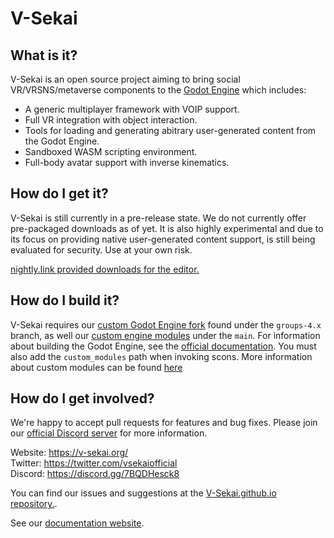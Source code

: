 # V-Sekai

## What is it?

V-Sekai is an open source project aiming to bring social VR/VRSNS/metaverse components to the [Godot Engine](https://godotengine.org) which includes:

- A generic multiplayer framework with VOIP support.
- Full VR integration with object interaction.
- Tools for loading and generating abitrary user-generated content from the Godot Engine.
- Sandboxed WASM scripting environment.
- Full-body avatar support with inverse kinematics.

## How do I get it?

V-Sekai is still currently in a pre-release state. We do not currently offer pre-packaged downloads as of yet.
It is also highly experimental and due to its focus on providing native user-generated content support, is still being
evaluated for security. Use at your own risk.

[nightly.link provided downloads for the editor.](https://nightly.link/V-Sekai/v-sekai-game/workflows/build-project/main)

## How do I build it?

V-Sekai requires our [custom Godot Engine fork](https://github.com/v-sekai/godot) found under the `groups-4.x` branch, as well 
our [custom engine modules](https://github.com/V-Sekai/godot-modules-groups) under the `main`. For information about building the Godot Engine, see the
[official documentation](https://docs.godotengine.org/en/latest/contributing/development/compiling/). You must also add the `custom_modules` path when
invoking scons. More information about custom modules can be found [here](https://docs.godotengine.org/en/latest/development/cpp/custom_modules_in_cpp.html)

## How do I get involved?

We're happy to accept pull requests for features and bug fixes. Please join our [official Discord server](https://discord.gg/7BQDHesck8) for more information.

Website: <https://v-sekai.org/><br>
Twitter: <https://twitter.com/vsekaiofficial><br>
Discord: <https://discord.gg/7BQDHesck8><br>

You can find our issues and suggestions at the [V-Sekai.github.io repository.](https://github.com/V-Sekai/V-Sekai.github.io).

See our [documentation website](https://v-sekai.github.io/).

